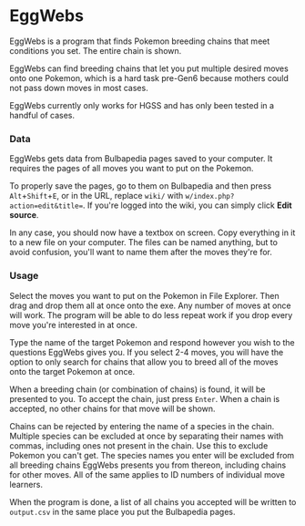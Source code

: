 # EggWebs
EggWebs is a program that finds Pokemon breeding chains that meet conditions you set. The entire chain is shown.

EggWebs can find breeding chains that let you put multiple desired moves onto one Pokemon, which is a hard task pre-Gen6 because mothers could not pass down moves in most cases.

EggWebs currently only works for HGSS and has only been tested in a handful of cases.

### Data
EggWebs gets data from Bulbapedia pages saved to your computer. It requires the pages of all moves you want to put on the Pokemon.

To properly save the pages, go to them on Bulbapedia and then press `Alt`+`Shift`+`E`, or in the URL, replace `wiki/` with `w/index.php?action=edit&title=`. If you're logged into the wiki, you can simply click **Edit source**.

In any case, you should now have a textbox on screen. Copy everything in it to a new file on your computer. The files can be named anything, but to avoid confusion, you'll want to name them after the moves they're for.

### Usage
Select the moves you want to put on the Pokemon in File Explorer. Then drag and drop them all at once onto the exe. Any number of moves at once will work. The program will be able to do less repeat work if you drop every move you're interested in at once.

Type the name of the target Pokemon and respond however you wish to the questions EggWebs gives you. If you select 2-4 moves, you will have the option to only search for chains that allow you to breed all of the moves onto the target Pokemon at once.

When a breeding chain (or combination of chains) is found, it will be presented to you. To accept the chain, just press `Enter`. When a chain is accepted, no other chains for that move will be shown.

Chains can be rejected by entering the name of a species in the chain. Multiple species can be excluded at once by separating their names with commas, including ones not present in the chain. Use this to exclude Pokemon you can't get. The species names you enter will be excluded from all breeding chains EggWebs presents you from thereon, including chains for other moves. All of the same applies to ID numbers of individual move learners.

When the program is done, a list of all chains you accepted will be written to `output.csv` in the same place you put the Bulbapedia pages.
